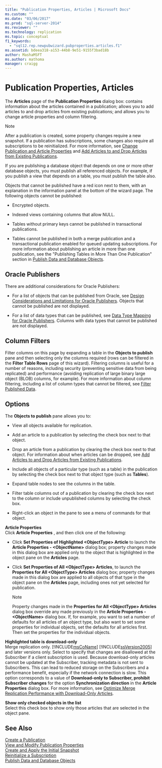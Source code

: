 ```yaml
---
title: "Publication Properties, Articles | Microsoft Docs"
ms.custom: ""
ms.date: "03/06/2017"
ms.prod: "sql-server-2014"
ms.reviewer: ""
ms.technology: replication
ms.topic: conceptual
f1_keywords: 
  - "sql12.rep.newpubwizard.pubproperties.articles.f1"
ms.assetid: bdeea318-a153-44b8-9e51-9155f3bad18b
author: MashaMSFT
ms.author: mathoma
manager: craigg
---
```

# Publication Properties, Articles
  The **Articles** page of the **Publication Properties** dialog box: contains information about the articles contained in a publication; allows you to add articles to and drop articles from existing publications; and allows you to change article properties and column filtering.  
  
> [!NOTE]  
>  After a publication is created, some property changes require a new snapshot. If a publication has subscriptions, some changes also require all subscriptions to be reinitialized. For more information, see [Change Publication and Article Properties](publish/change-publication-and-article-properties.md) and [Add Articles to and Drop Articles from Existing Publications](publish/add-articles-to-and-drop-articles-from-existing-publications.md).  
  
 If you are publishing a database object that depends on one or more other database objects, you must publish all referenced objects. For example, if you publish a view that depends on a table, you must publish the table also.  
  
 Objects that cannot be published have a red icon next to them, with an explanation in the information panel at the bottom of the wizard page. The following objects cannot be published:  
  
-   Encrypted objects.  
  
-   Indexed views containing columns that allow NULL.  
  
-   Tables without primary keys cannot be published in transactional publications.  
  
-   Tables cannot be published in both a merge publication and a transactional publication enabled for queued updating subscriptions. For more information about publishing an article in more than one publication, see the "Publishing Tables in More Than One Publication" section in [Publish Data and Database Objects](publish/publish-data-and-database-objects.md).  
  
## Oracle Publishers  
 There are additional considerations for Oracle Publishers:  
  
-   For a list of objects that can be published from Oracle, see [Design Considerations and Limitations for Oracle Publishers](non-sql/design-considerations-and-limitations-for-oracle-publishers.md). Objects that cannot be published are not displayed.  
  
-   For a list of data types that can be published, see [Data Type Mapping for Oracle Publishers](non-sql/data-type-mapping-for-oracle-publishers.md). Columns with data types that cannot be published are not displayed.  
  
## Column Filters  
 Filter columns on this page by expanding a table in the **Objects to publish** pane and then selecting only the columns required (rows can be filtered in the **Filter Table Rows** page of this wizard). Filtering columns is useful for a number of reasons, including security (preventing sensitive data from being replicated) and performance (avoiding replication of large binary large object (BLOB) columns, for example). For more information about column filtering, including a list of column types that cannot be filtered, see [Filter Published Data](publish/filter-published-data.md).  
  
## Options  
 The **Objects to publish** pane allows you to:  
  
-   View all objects available for replication.  
  
-   Add an article to a publication by selecting the check box next to that object.  
  
-   Drop an article from a publication by clearing the check box next to that object. For information about when articles can be dropped, see [Add Articles to and Drop Articles from Existing Publications](publish/add-articles-to-and-drop-articles-from-existing-publications.md).  
  
-   Include all objects of a particular type (such as a table) in the publication by selecting the check box next to that object type (such as **Tables**).  
  
-   Expand table nodes to see the columns in the table.  
  
-   Filter table columns out of a publication by clearing the check box next to the column or include unpublished columns by selecting the check box.  
  
-   Right-click an object in the pane to see a menu of commands for that object.  
  
 **Article Properties**  
 Click **Article Properties** , and then click one of the following:  
  
-   Click **Set Properties of Highlighted \<ObjectType> Article** to launch the **Article Properties - \<ObjectName>** dialog box; property changes made in this dialog box are applied only to the object that is highlighted in the object pane on the **Articles** page.  
  
-   Click **Set Properties of All \<ObjectType> Articles**, to launch the **Properties for All \<ObjectType> Articles** dialog box; property changes made in this dialog box are applied to all objects of that type in the object pane on the **Articles** page, including ones not yet selected for publication.  
  
    > [!NOTE]  
    >  Property changes made in the **Properties for All \<ObjectType> Articles** dialog box override any made previously in the **Article Properties - \<ObjectName>** dialog box. If, for example, you want to set a number of defaults for all articles of an object type, but also want to set some properties for individual objects, set the defaults for all articles first. Then set the properties for the individual objects.  
  
 **Highlighted table is download-only**  
 Merge replication only. [!INCLUDE[msCoName](../../includes/msconame-md.md)] [!INCLUDE[ssVersion2005](../../includes/ssversion2005-md.md)] and later versions only. Select to specify that changes are disallowed at the Subscriber if a client subscription is used. Because download-only articles cannot be updated at the Subscriber, tracking metadata is not sent to Subscribers. This can lead to reduced storage on the Subscribers and a performance benefit, especially if the network connection is slow. This option corresponds to a value of **Download-only to Subscriber, prohibit Subscriber changes** for the option **Synchronization direction** in the **Article Properties** dialog box. For more information, see [Optimize Merge Replication Performance with Download-Only Articles](merge/optimize-merge-replication-performance-with-download-only-articles.md).  
  
 **Show only checked objects in the list**  
 Select this check box to show only those articles that are selected in the object pane.  
  
## See Also  
 [Create a Publication](publish/create-a-publication.md)   
 [View and Modify Publication Properties](publish/view-and-modify-publication-properties.md)   
 [Create and Apply the Initial Snapshot](create-and-apply-the-initial-snapshot.md)   
 [Reinitialize a Subscription](reinitialize-a-subscription.md)   
 [Publish Data and Database Objects](publish/publish-data-and-database-objects.md)  
  
  
